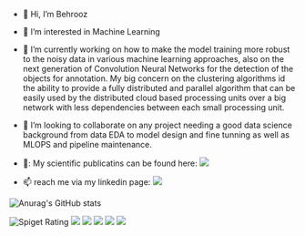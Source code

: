 - 👋 Hi, I’m Behrooz
- 👀 I’m interested in Machine Learning
- 🌱 I’m currently working on how to make the model training more robust to the noisy data in various machine learning approaches, also on the next generation of Convolution Neural Networks for the detection of the objects for annotation. My big concern on the clustering algorithms id the ability to provide a fully distributed and parallel algorithm that can be easily used by the distributed cloud based processing units over a big network with less dependencies between each small processing unit.    

- 💞️ I’m looking to collaborate on any project needing a good data science background from data EDA to model design and fine tunning as well as MLOPS and pipeline maintenance.
- 📖: My scientific publicatins can be found here:  [![](https://img.shields.io/badge/Google-Scholar-blue)](https://scholar.google.com/citations?hl=en&user=wjyNgi4AAAAJ&view_op=list_works&sortby=pubdate)
- 📫 reach me via my linkedin page:  [![](https://img.shields.io/badge/Linkedin-Behrooz-blue)](https://www.linkedin.com/in/behrooz-hosseini/)
<!---
Behrooz-H/Behrooz-H is a ✨ special ✨ repository because its `README.md` (this file) appears on your GitHub profile.
You can click the Preview link to take a look at your changes.
--->

![Anurag's GitHub stats](https://github-readme-stats.vercel.app/api?username=Behrooz-H&count_private=true)

![Spiget Rating](https://img.shields.io/spiget/rating/8?style=flat-square)
![](https://camo.githubusercontent.com/9ce6d73e6c17b1c96cc97a321ba7782c1336393a622e25cd56589696140c176c/68747470733a2f2f696d672e736869656c64732e696f2f62616467652f2d507974686f6e2d79656c6c6f773f6c6f676f3d507974686f6e)  ![](https://camo.githubusercontent.com/4f0eb2769a50b4a3a0a5323b664c79983382489e1722cb0f56c7212c7dbae8c9/68747470733a2f2f696d672e736869656c64732e696f2f62616467652f2d6a6176612d4533344138363f6c6f676f3d6a617661) ![](https://img.shields.io/badge/Machine-Learning-green) ![](https://img.shields.io/badge/ML-OPS-green) ![](https://img.shields.io/badge/Pattern%20-Recognition-green)
